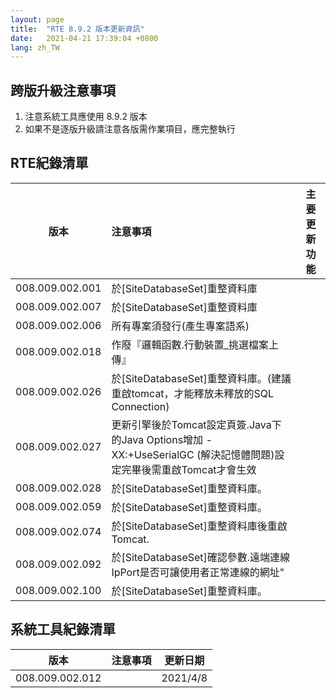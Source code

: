 ```yaml
---
layout: page
title:  "RTE 8.9.2 版本更新資訊"
date:   2021-04-21 17:39:04 +0800
lang: zh_TW
---
```


## 跨版升級注意事項

1. 注意系統工具應使用 8.9.2 版本
2. 如果不是逐版升級請注意各版需作業項目，應完整執行

## RTE紀錄清單

|版本|注意事項|主要更新功能|
|:-:|:-|:-:|
|008.009.002.001|於[SiteDatabaseSet]重整資料庫||
|008.009.002.007|於[SiteDatabaseSet]重整資料庫||
|008.009.002.006|所有專案須發行(產生專案語系)||
|008.009.002.018|作廢『邏輯函數.行動裝置_挑選檔案上傳』||
|008.009.002.026|於[SiteDatabaseSet]重整資料庫。(建議重啟tomcat，才能釋放未釋放的SQL Connection)||
|008.009.002.027|更新引擎後於Tomcat設定頁簽.Java下的Java Options增加 -XX:+UseSerialGC (解決記憶體問題)設定完畢後需重啟Tomcat才會生效||
|008.009.002.028|於[SiteDatabaseSet]重整資料庫。||
|008.009.002.059|於[SiteDatabaseSet]重整資料庫。||
|008.009.002.074|於[SiteDatabaseSet]重整資料庫後重啟Tomcat.||
|008.009.002.092|於[SiteDatabaseSet]確認參數.遠端連線IpPort是否可讓使用者正常連線的網址"||
|008.009.002.100|於[SiteDatabaseSet]重整資料庫。||

## 系統工具紀錄清單

|版本|注意事項|更新日期|
|:-:|:-|:-:|
|008.009.002.012||2021/4/8|
